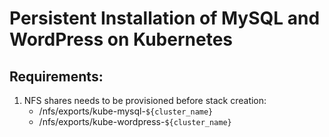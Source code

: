 # Persistent Installation of MySQL and WordPress on Kubernetes

## Requirements:
1. NFS shares needs to be provisioned before stack creation:
    - /nfs/exports/kube-mysql-`${cluster_name}`
    - /nfs/exports/kube-wordpress-`${cluster_name}`
